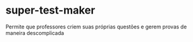 # super-test-maker
Permite que professores criem suas próprias questões e gerem provas de maneira descomplicada
